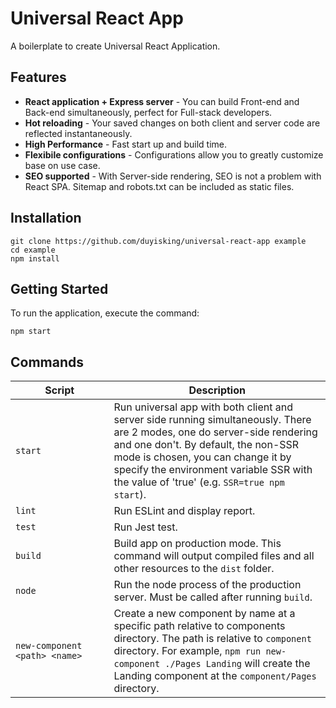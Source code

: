 # Universal React App
A boilerplate to create Universal React Application.

## Features
- **React application + Express server** - You can build Front-end and Back-end simultaneously, perfect for Full-stack developers.
- **Hot reloading** - Your saved changes on both client and server code are reflected instantaneously.
- **High Performance** - Fast start up and build time.
- **Flexibile configurations** - Configurations allow you to greatly customize base on use case.
- **SEO supported** - With Server-side rendering, SEO is not a problem with React SPA. Sitemap and robots.txt can be included as static files.


## Installation
```
git clone https://github.com/duyisking/universal-react-app example
cd example
npm install
```

## Getting Started
To run the application, execute the command:
```
npm start
```

## Commands
| Script<img style="float:left" width=700/> | Description |
| --------- | ----------- |
| `start` | Run universal app with both client and server side running simultaneously. There are 2 modes, one do server-side rendering and one don't. By default, the non-SSR mode is chosen, you can change it by specify the environment variable SSR with the value of 'true' (e.g. `SSR=true npm start`). |
| `lint` | Run ESLint and display report. |
| `test` | Run Jest test. |
| `build` | Build app on production mode. This command will output compiled files and all other resources to the `dist` folder. |
| `node` | Run the node process of the production server. Must be called after running `build`. |
| `new-component <path> <name>` | Create a new component by name at a specific path relative to components directory. The path is relative to `component` directory. For example, `npm run new-component ./Pages Landing` will create the Landing component at the `component/Pages` directory. |

